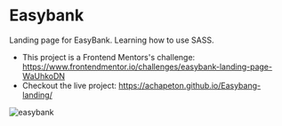 # Easybank

Landing page for EasyBank. Learning how to use SASS.

- This project is a Frontend Mentors's challenge: https://www.frontendmentor.io/challenges/easybank-landing-page-WaUhkoDN
- Checkout the live project: https://achapeton.github.io/Easybang-landing/

![easybank](https://user-images.githubusercontent.com/29237868/82164668-f310a400-986e-11ea-97f8-3dcd25aae612.png)

